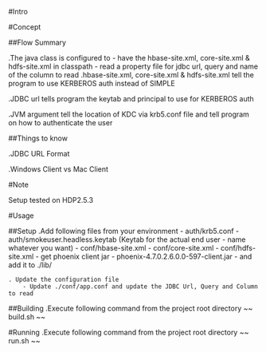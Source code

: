 #Intro

#Concept 

##Flow Summary

.The java class is configured to 
	- have the hbase-site.xml, core-site.xml & hdfs-site.xml in classpath 
	- read a property file for jdbc url, query and name of the column to read
.hbase-site.xml, core-site.xml & hdfs-site.xml tell the program to use KERBEROS auth instead of SIMPLE

.JDBC url tells program the keytab and principal to use for KERBEROS auth

.JVM argument tell the location of KDC via krb5.conf file and tell program on how to authenticate the user 


##Things to know

.JDBC URL Format 

.Windows Client vs Mac Client

#Note

Setup tested on HDP2.5.3


#Usage 

##Setup
	.Add following files from your environment 
		- auth/krb5.conf 
		- auth/smokeuser.headless.keytab  (Keytab for the actual end user - name whatever you want) 
		- conf/hbase-site.xml
		- conf/core-site.xml
		- conf/hdfs-site.xml
		- get phoenix client jar - phoenix-4.7.0.2.6.0.0-597-client.jar - and add it to ./lib/
		
	. Update the configuration file 
		- Update ./conf/app.conf and update the JDBC Url, Query and Column to read
		
##Building 
	.Execute following command from the project root directory 
		~~
		build.sh
		~~

#Running
	.Execute following command from the project root directory 
		~~
		run.sh
		~~		
		